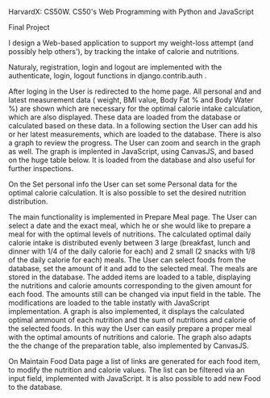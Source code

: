 HarvardX: CS50W. CS50's Web Programming with Python and JavaScript

Final Project

I design a Web-based application to support my weight-loss attempt (and possibly help others'), by tracking the intake of calorie and nutritions.

Naturaly, registration, login and logout are implemented with the authenticate, login, logout functions in django.contrib.auth .

After loging in the User is redirected to the home page.
All personal and and latest measurement data ( weight, BMI value, Body Fat % and Body Water %) are shown which are necessary for the optimal calorie intake calculation, which are also displayed. These data are loaded from the database or calculated based on these data.
In a following section the User can add his or her latest measurements, which are loaded to the database.
There is also a graph to review the progress. The User can zoom and search in the graph as well. The graph is implented in JavaScript, using CanvasJS, and based on the huge table below. It is loaded from the database and also useful for further inspections.

On the Set personal info the User can set some Personal data for the optimal calorie calculation. It is also possible to set the desired nutrition distribution.

The main functionality is implemented in Prepare Meal page.
The User can select a date and the exact meal, which he or she would like to prepare a meal for with the optimal levels of nutritions. The calculated optimal daily calorie intake is distributed evenly between 3 large (breakfast, lunch and dinner with 1/4 of the daily calorie for each) and 2 small (2 snacks with 1/8 of the daily calorie for each) meals. The User can select foods from the database, set the amount of it and add to the selected meal. The meals are stored in the database. The added items are loaded to a table, displaying the nutritions and calorie amounts corresponding to the given amount for each food. The amounts still can be changed via input field in the table. The modifications are loaded to the table instatly with JavaScript implementation. A graph is also implemented, it displays the calculated optimal ammount of each nutrition and the sum of nutritions and calorie of the selected foods. In this way the User can easily prepare a proper meal with the optimal amounts of nutritions and calorie. The graph also adapts the the change of the preparation table, also implemented by CanvasJS.

On Maintain Food Data page a list of links are generated for each food item, to modify the nutrition and calorie values. The list can be filtered via an input field, implemented with JavaScript. It is also possible to add new Food to the database.
